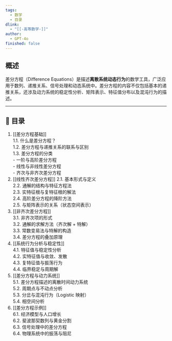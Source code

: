 ```yaml
---
tags:
  - 数学
  - 目录
dlink:
  - "[[-高等数学-]]"
author:
  - GPT-4o
finished: false
---
```

## 概述
差分方程（Difference Equations）是描述**离散系统动态行为**的数学工具，广泛应用于数列、递推关系、信号处理和动态系统中。差分方程的内容不仅包括基本的递推关系，还涉及动力系统的稳定性分析、矩阵表示、特征值分布以及混沌行为的描述。

---
## 🔖 目录
1. [[差分方程基础]]  
	1.1. 什么是差分方程？  
	1.2. 差分方程与递推关系的联系与区别  
	1.3. 差分方程的分类  
		- 一阶与高阶差分方程  
		- 线性与非线性差分方程  
		- 齐次与非齐次差分方程  
2. [[线性齐次差分方程]]
	2.1. 基本形式与定义  
	2.2. 通解的结构与特征方程法  
	2.3. 实特征根与复特征根的解法  
	2.4. 高阶差分方程的降阶方法  
	2.5. 与矩阵表示的关系（状态空间表示）  
3. [[非齐次差分方程]]  
	3.1. 非齐次项的形式  
	3.2. 通解的求解方法（齐次解 + 特解）  
	3.3. 常数变易法与特解的构造  
	3.4. 差分方程的叠加原理  
4. [[系统行为分析与稳定性]]  
	4.1. 特征值与稳定性分析  
	4.2. 实特征值与收敛、发散  
	4.3. 复特征值与振荡行为  
	4.4. 临界稳定与周期解  
5. [[差分方程与动力系统]]  
	5.1. 差分方程描述的离散时间动力系统  
	5.2. 周期点与不动点分析  
	5.3. 分岔与混沌行为（Logistic 映射）  
	5.4. 相空间分析  
6. [[差分方程示例]]  
	6.1. 经济模型与人口增长  
	6.2. 斐波那契数列与黄金分割  
	6.3. 信号处理中的差分方程  
	6.4. 物理系统中的振荡与阻尼  
